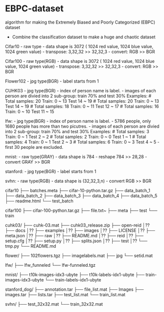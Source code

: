 # EBPC-dataset
algorithm for making the Extremely Biased and Poorly Categorized (EBPC) dataset

* Combine the classification dataset to make a huge and chaotic dataset

Cifar10
	- raw type
	- data shape is 3072 ( 1024 red value, 1024 blue value, 1024 green value)
	- transpose: 3,32,32 >> 32,32,3 
	- convert: RGB >> BGR
	
	
Cifar100
	- raw type(RGB)
	- data shape is 3072 ( 1024 red value, 1024 blue value, 1024 green value)
	- transpose: 3,32,32 >> 32,32,3 
	- convert: RGB >> BGR
	

Flower102
	- jpg type(BGR)
	- label starts from 1

CUHK03
	- jpg type(BGR)
	- index of person name is label.
	- images of each person are divied into 2 sub-group: train 70% and test 30%
		Examples:
		# Total samples: 20 Train: 0 ~ 13 Test 14 ~ 19
		# Total samples: 20 Train: 0 ~ 13 Test 14 ~ 19
		# Total samples: 18 Train: 0 ~ 11 Test 12 ~ 17
		# Total samples: 16 Train: 0 ~ 10 Test 11 ~ 15

	
lfw:
	- jpg type(BGR)
	- index of person name is label.
	- 5786 people, only 1680 people has more than two picutres.
	- images of each person are divied into 2 sub-group: train 70% and test 30%
		Examples:
		# Total samples: 3 Train: 0 ~ 1 Test 2 ~ 2
		# Total samples: 2 Train: 0 ~ 0 Test 1 ~ 1
		# Total samples: 4 Train: 0 ~ 1 Test 2 ~ 3
		# Total samples: 6 Train: 0 ~ 3 Test 4 ~ 5
	- first 30 people are excluded.

mnist:
	- raw type(GRAY)
	- data shape is 784
	- reshape 784 >> 28,28
	- convert GRAY >> BGR

stanford:
	- jpg type(BGR)
	- label starts from 1
	
svhn:
	- raw type(RGB)
	- data shape is (32,32,3,n)
	- convert RGB >> BGR



cifar10
├── batches.meta
├── cifar-10-python.tar.gz
├── data_batch_1
├── data_batch_2
├── data_batch_3
├── data_batch_4
├── data_batch_5
├── readme.html
└── test_batch


cifar100
├── cifar-100-python.tar.gz
├── file.txt~
├── meta
├── test
└── train


cuhk03/
├── cuhk-03.mat
├── cuhk03_release.zip
├── open-reid
│?? ├── docs
│?? ├── examples
│?? ├── images
│?? ├── LICENSE
│?? ├── meta.json
│?? ├── raw
│?? ├── README.md
│?? ├── reid
│?? ├── setup.cfg
│?? ├── setup.py
│?? ├── splits.json
│?? ├── test
│?? └── tmp.py
└── README.md


flower/
├── 102flowers.tgz
├── imagelabels.mat
├── jpg
└── setid.mat

lfw/
├── lfw_funneled
└── lfw-funneled.tgz


mnist/
├── t10k-images-idx3-ubyte
├── t10k-labels-idx1-ubyte
├── train-images-idx3-ubyte
└── train-labels-idx1-ubyte

stanford_dog/
├── annotation.tar
├── file_list.mat
├── Images
├── images.tar
├── lists.tar
├── test_list.mat
└── train_list.mat


svhn/
├── test_32x32.mat
└── train_32x32.mat
